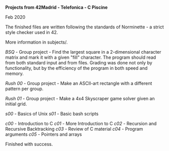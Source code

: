 **Projects from 42Madrid - Telefonica - C Piscine**

Feb 2020

The finished files are written following the standards of Norminette - a strict style checker used in 42.

More information in subjects/.

*BSQ* - Group project - Find the largest square in a 2-dimensional character matrix and mark it with a given "fill" character. The program should read from both standard input and from files. Grading was done not only by functionality, but by the efficiency of the program  in both speed and memory.

*Rush 00* - Group project - Make an ASCII-art rectangle with a different pattern per group.

*Rush 01* - Group project - Make a 4x4 Skyscraper game solver given an initial grid.

*s00* - Basics of Unix
*s01* - Basic bash scripts

*c00* - Introduction to C
*c01* - More Introduction to C
*c02* - Recursion and Recursive Backtracking
*c03* - Review of C material
*c04* - Program arguments
*c05* - Pointers and arrays

Finished with success.
